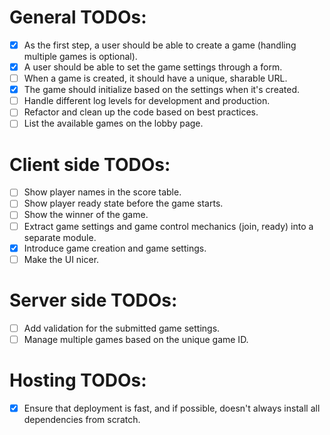 # General TODOs:

- [x] As the first step, a user should be able to create a game (handling multiple games is optional).
- [x] A user should be able to set the game settings through a form.
- [ ] When a game is created, it should have a unique, sharable URL.
- [x] The game should initialize based on the settings when it's created.
- [ ] Handle different log levels for development and production.
- [ ] Refactor and clean up the code based on best practices.
- [ ] List the available games on the lobby page.
 
 # Client side TODOs:

- [ ] Show player names in the score table.
- [ ] Show player ready state before the game starts.
- [ ] Show the winner of the game.
- [ ] Extract game settings and game control mechanics (join, ready) into a separate module.
- [x] Introduce game creation and game settings.
- [ ] Make the UI nicer.
 
 # Server side TODOs:

- [ ] Add validation for the submitted game settings.
- [ ] Manage multiple games based on the unique game ID.

# Hosting TODOs:

- [x] Ensure that deployment is fast, and if possible, doesn't always install all dependencies from scratch.
 